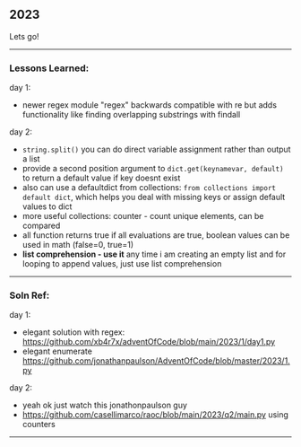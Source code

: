 ## 2023 
Lets go! 

----  
### Lessons Learned: 
day 1: 
- newer regex module "regex" backwards compatible with re but adds functionality like finding overlapping substrings with findall  

day 2: 
- `string.split()` you can do direct variable assignment rather than output a list
- provide a second position argument to `dict.get(keynamevar, default)` to return a default value if key doesnt exist
- also can use a defaultdict from collections: `from collections import default dict`, which helps you deal with missing keys or assign default values to dict
- more useful collections: counter - count unique elements, can be compared
- all function returns true if all evaluations are true, boolean values can be used in math (false=0, true=1)
- **list comprehension - use it** any time i am creating an empty list and for looping to append values, just use list comprehension


------- 


### Soln Ref: 
day 1:
- elegant solution with regex: https://github.com/xb4r7x/adventOfCode/blob/main/2023/1/day1.py
- elegant enumerate https://github.com/jonathanpaulson/AdventOfCode/blob/master/2023/1.py 

day 2: 
- yeah ok just watch this jonathonpaulson guy 
- https://github.com/casellimarco/raoc/blob/main/2023/q2/main.py using counters
----  

